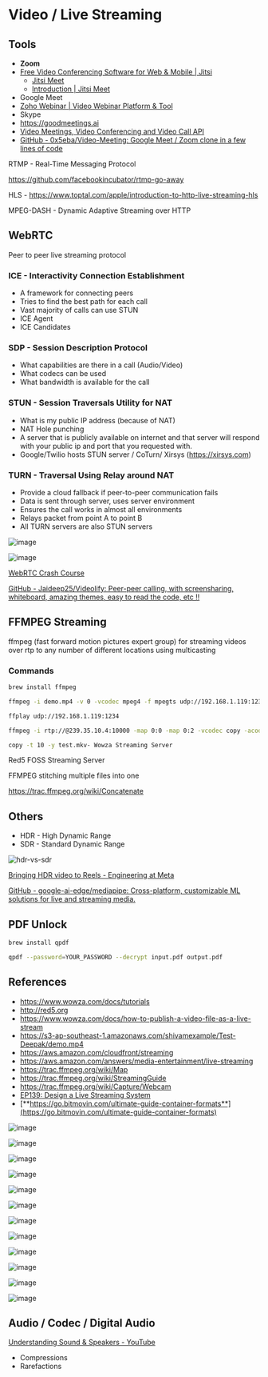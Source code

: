 # Video / Live Streaming

## Tools

- **Zoom**
- [Free Video Conferencing Software for Web & Mobile | Jitsi](https://jitsi.org)
    - [Jitsi Meet](https://meet.jit.si)
    - [Introduction | Jitsi Meet](https://jitsi.github.io/handbook/docs/intro)
- Google Meet
- [Zoho Webinar | Video Webinar Platform & Tool](https://www.zoho.com/webinar/)
- Skype
- https://goodmeetings.ai
- [Video Meetings, Video Conferencing and Video Call API](https://whereby.com/)
- [GitHub - 0x5eba/Video-Meeting: Google Meet / Zoom clone in a few lines of code](https://github.com/0x5eba/Video-Meeting)

RTMP - Real-Time Messaging Protocol

https://github.com/facebookincubator/rtmp-go-away

HLS - https://www.toptal.com/apple/introduction-to-http-live-streaming-hls

MPEG-DASH - Dynamic Adaptive Streaming over HTTP

## WebRTC

Peer to peer live streaming protocol

### ICE - Interactivity Connection Establishment

- A framework for connecting peers
- Tries to find the best path for each call
- Vast majority of calls can use STUN
- ICE Agent
- ICE Candidates

### SDP - Session Description Protocol

- What capabilities are there in a call (Audio/Video)
- What codecs can be used
- What bandwidth is available for the call

### STUN - Session Traversals Utility for NAT

- What is my public IP address (because of NAT)
- NAT Hole punching
- A server that is publicly available on internet and that server will respond with your public ip and port that you requested with.
- Google/Twilio hosts STUN server / CoTurn/ Xirsys (https://xirsys.com)

### TURN - Traversal Using Relay around NAT

- Provide a cloud fallback if peer-to-peer communication fails
- Data is sent through server, uses server environment
- Ensures the call works in almost all environments
- Relays packet from point A to point B
- All TURN servers are also STUN servers

![image](../../media/Video-Live-Streaming-image1.jpg)

![image](../../media/Video-Live-Streaming-image2.jpg)

[WebRTC Crash Course](https://youtu.be/FExZvpVvYxA)

[GitHub - Jaideep25/Videolify: Peer-peer calling, with screensharing, whiteboard, amazing themes, easy to read the code, etc !!](https://github.com/Jaideep25/Videolify)

## FFMPEG Streaming

ffmpeg (fast forward motion pictures expert group) for streaming videos over rtp to any number of different locations using multicasting

### Commands

```bash
brew install ffmpeg

ffmpeg -i demo.mp4 -v 0 -vcodec mpeg4 -f mpegts udp://192.168.1.119:1234

ffplay udp://192.168.1.119:1234

ffmpeg -i rtp://@239.35.10.4:10000 -map 0:0 -map 0:2 -vcodec copy -acodec

copy -t 10 -y test.mkv- Wowza Streaming Server
```

Red5 FOSS Streaming Server

FFMPEG stitching multiple files into one

https://trac.ffmpeg.org/wiki/Concatenate

## Others

- HDR - High Dynamic Range
- SDR - Standard Dynamic Range

![hdr-vs-sdr](../../media/Pasted%20image%2020230718133117.jpg)

[Bringing HDR video to Reels - Engineering at Meta](https://engineering.fb.com/2023/07/17/video-engineering/hdr-video-reels-meta/)

[GitHub - google-ai-edge/mediapipe: Cross-platform, customizable ML solutions for live and streaming media.](https://github.com/google-ai-edge/mediapipe)

## PDF Unlock

```bash
brew install qpdf

qpdf --password=YOUR_PASSWORD --decrypt input.pdf output.pdf
```

## References

- https://www.wowza.com/docs/tutorials
- http://red5.org
- https://www.wowza.com/docs/how-to-publish-a-video-file-as-a-live-stream
- https://s3-ap-southeast-1.amazonaws.com/shivamexample/Test-Deepak/demo.mp4
- https://aws.amazon.com/cloudfront/streaming
- https://aws.amazon.com/answers/media-entertainment/live-streaming
- https://trac.ffmpeg.org/wiki/Map
- https://trac.ffmpeg.org/wiki/StreamingGuide
- https://trac.ffmpeg.org/wiki/Capture/Webcam
- [EP139: Design a Live Streaming System](https://blog.bytebytego.com/p/ep139-design-a-live-streaming-system)
- [**https://go.bitmovin.com/ultimate-guide-container-formats**](https://go.bitmovin.com/ultimate-guide-container-formats)

![image](../../media/Video-Live-Streaming-image3.jpg)

![image](../../media/Video-Live-Streaming-image4.jpg)

![image](../../media/Video-Live-Streaming-image5.jpg)

![image](../../media/Video-Live-Streaming-image6.jpg)

![image](../../media/Video-Live-Streaming-image7.jpg)

![image](../../media/Video-Live-Streaming-image8.jpg)

![image](../../media/Video-Live-Streaming-image9.jpg)

![image](../../media/Video-Live-Streaming-image10.jpg)

![image](../../media/Video-Live-Streaming-image11.jpg)

![image](../../media/Video-Live-Streaming-image13.jpg)

![image](../../media/Video-Live-Streaming-image14.jpg)

![image](../../media/Video-Live-Streaming-image15.jpg)

## Audio / Codec / Digital Audio

[Understanding Sound & Speakers - YouTube](https://www.youtube.com/playlist?list=PL6rx9p3tbsMvYWeYUTNuRNMLXn0eyJvub)

- Compressions
- Rarefactions
